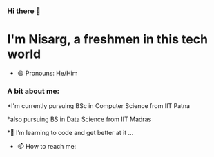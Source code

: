 ### Hi there 👋

 # I'm Nisarg, a freshmen in this tech world
- 😄 Pronouns: He/Him
 ### A bit about me: 
 *I'm currently pursuing BSc in Computer Science from IIT Patna
 
 *also pursuing BS in Data Science from IIT Madras
 
 *🌱 I’m learning to code and get better at it ...

- 📫 How to reach me: 
